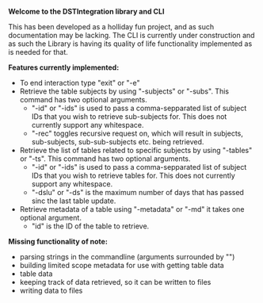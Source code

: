 **Welcome to the DSTIntegration library and CLI**

This has been developed as a holliday fun project, and as such documentation may be lacking.
The CLI is currently under construction and as such the Library is having its quality of life functionality implemented as is needed for that.

**Features currently implemented:**
 - To end interaction type "exit" or "-e"
 - Retrieve the table subjects by using "-subjects" or "-subs". This command has two optional arguments.
   - "-id" or "-ids" is used to pass a comma-sepparated list of subject IDs that you wish to retrieve sub-subjects for. This does not currently support any whitespace.
   - "-rec" toggles recursive request on, which will result in subjects, sub-subjects, sub-sub-subjects etc. being retrieved. 
 - Retrieve the list of tables related to specific subjects by using "-tables" or "-ts". This command has two optional arguments.
   - "-id" or "-ids" is used to pass a comma-sepparated list of subject IDs that you wish to retrieve tables for. This does not currently support any whitespace.
   - "-dslu" or "-ds" is the maximum number of days that has passed sinc the last table update.
 - Retrieve metadata of a table using "-metadata" or "-md" it takes one optional argument.
   - "id" is the ID of the table to retrieve.

**Missing functionality of note:**
 - parsing strings in the commandline (arguments surrounded by "")
 - building limited scope metadata for use with getting table data
 - table data
 - keeping track of data retrieved, so it can be written to files
 - writing data to files
